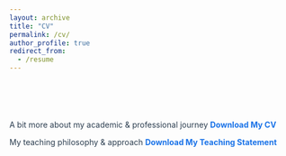 ```yaml
---
layout: archive
title: "CV"
permalink: /cv/
author_profile: true
redirect_from:
  - /resume
---
```


<h2 style="margin-bottom: 4em; text-align: left;"></h2>

<p style="text-align: left; font-size: 1em; color: #2c3e50;">
  A bit more about my academic & professional journey 
  <a href="assets/CV.pdf" target="_blank" style="font-weight: bold; text-decoration: none; color: #1a73e8;">
    Download My CV
  </a>
</p>

<p style="text-align: left; font-size: 1em; color: #2c3e50;">
  My teaching philosophy & approach 
  <a href="assets/My Teaching Statement.pdf" target="_blank" style="font-weight: bold; text-decoration: none; color: #1a73e8;">
    Download My Teaching Statement
  </a>
</p>
